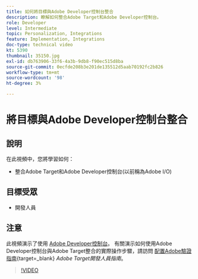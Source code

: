 ```yaml
---
title: 如何將目標與Adobe Developer控制台整合
description: 瞭解如何整合Adobe Target和Adobe Developer控制台。
role: Developer
level: Intermediate
topic: Personalization, Integrations
feature: Implementation, Integrations
doc-type: technical video
kt: 5390
thumbnail: 35150.jpg
exl-id: db763906-33f6-4a3b-9db8-f90ec515d8ba
source-git-commit: 0ecfde208b3e201de135512d5aab70192fc2b826
workflow-type: tm+mt
source-wordcount: '98'
ht-degree: 3%

---
```


# 將目標與Adobe Developer控制台整合

## 說明

在此視頻中，您將學習如何：

* 整合Adobe Target和Adobe Developer控制台(以前稱為Adobe I/O)

## 目標受眾

* 開發人員

## 注意

此視頻演示了使用 [Adobe Developer控制台](https://developer.adobe.com/developer-console/)。 有關演示如何使用Adobe Developer控制台與Adobe Target整合的實際操作步驟，請訪問 [配置Adobe驗證指南](https://developer.adobe.com/target/before-administer/configure-authentication/){target=_blank} *Adobe Target開發人員指南*。

>[!VIDEO](https://video.tv.adobe.com/v/35150/?quality=12)
